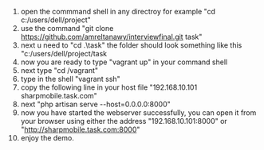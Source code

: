 1. open the commmand shell in any directroy for example "cd c:/users/dell/project"
2. use the command "git clone https://github.com/amreltanawy/interviewfinal.git task"
3. next u need to "cd .\task\" the folder should look something like this "c:/users/dell/project/task <master >
4.  now you are ready to type "vagrant up" in your command shell
5. next type "cd /vagrant"
6. type in the shell "vagrant ssh"
7. copy the following line in your host file "192.168.10.101	sharpmobile.task.com"
8. next "php artisan serve --host=0.0.0.0:8000"
9. now you have started the webserver successfully, you can open it from your browser using either the address "192.168.10.101:8000" or "http://sharpmobile.task.com:8000"
10. enjoy the demo.